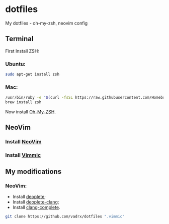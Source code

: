# dotfiles
My dotfiles - oh-my-zsh, neovim config

Terminal
---
First Install ZSH:
### Ubuntu:
```bash
sudo apt-get install zsh
```
### Mac:
```bash
/usr/bin/ruby -e "$(curl -fsSL https://raw.githubusercontent.com/Homebrew/install/master/install)"
brew install zsh
```
Now install [Oh-My-ZSH](https://github.com/robbyrussell/oh-my-zsh).

NeoVim
---
### Install [NeoVim](https://github.com/neovim/neovim/wiki/Installing-Neovim) 
### Install [Vimmic](https://github.com/CharlesGueunet/vimmic/) 

My modifications
---

### NeoVim:
* Install [deoplete](https://github.com/Shougo/deoplete.nvim);
* Install [deoplete-clang](https://github.com/zchee/deoplete-clang);
* Install [clang-complete](https://github.com/Rip-Rip/clang_complete).
```bash
git clone https://github.com/vadrx/dotfiles ".vimmic"
```
